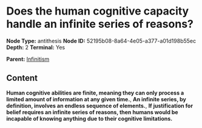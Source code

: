 # Does the human cognitive capacity handle an infinite series of reasons?

**Node Type:** antithesis
**Node ID:** 52195b08-8a64-4e05-a377-a01d198b55ec
**Depth:** 2
**Terminal:** Yes

**Parent:** [Infinitism](infinitism.md)

## Content

**Human cognitive abilities are finite, meaning they can only process a limited amount of information at any given time.**, **An infinite series, by definition, involves an endless sequence of elements.**, **If justification for belief requires an infinite series of reasons, then humans would be incapable of knowing anything due to their cognitive limitations.**
